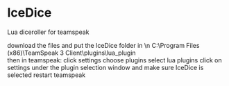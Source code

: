 # IceDice
Lua diceroller for teamspeak

download the files and put the IceDice folder in \n
	C:\Program Files (x86)\TeamSpeak 3 Client\plugins\lua_plugin\
then in teamspeak:
	click settings
	choose plugins
	select lua plugins
	click on settings under the plugin selection window and make sure IceDice is selected
	restart teamspeak
